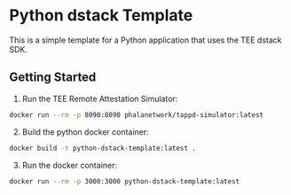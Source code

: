 # Python dstack Template

This is a simple template for a Python application that uses the TEE dstack SDK.

## Getting Started

1. Run the TEE Remote Attestation Simulator:

```bash
docker run --rm -p 8090:8090 phalanetwork/tappd-simulator:latest
```

2. Build the python docker container:

```bash
docker build -t python-dstack-template:latest .
```

3. Run the docker container:

```bash
docker run --rm -p 3000:3000 python-dstack-template:latest
```

